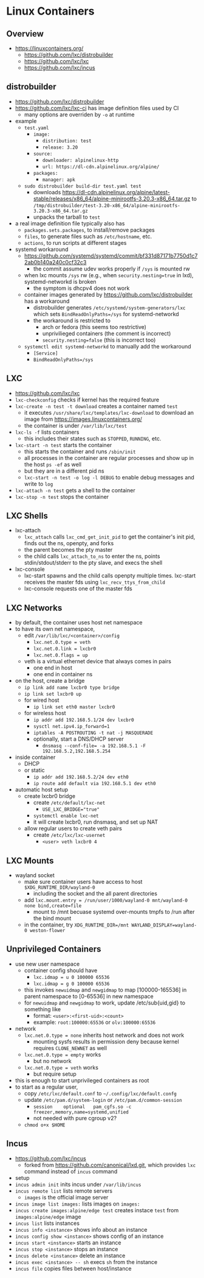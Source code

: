 Linux Containers
================

## Overview

- <https://linuxcontainers.org/>
  - <https://github.com/lxc/distrobuilder>
  - <https://github.com/lxc/lxc>
  - <https://github.com/lxc/incus>

## distrobuilder

- <https://github.com/lxc/distrobuilder>
- <https://github.com/lxc/lxc-ci> has image definition files used by CI
  - many options are overriden by `-o` at runtime
- example
  - `test.yaml`
    - `image:`
      - `distribution: test`
      - `release: 3.20`
    - `source:`
      - `downloader: alpinelinux-http`
      - `url: https://dl-cdn.alpinelinux.org/alpine/`
    - `packages:`
      - `manager: apk`
  - `sudo distrobuilder build-dir test.yaml test`
    - downloads
      <https://dl-cdn.alpinelinux.org/alpine/latest-stable/releases/x86_64/alpine-minirootfs-3.20.3-x86_64.tar.gz>
      to `/tmp/distrobuilder/test-3.20-x86_64/alpine-minirootfs-3.20.3-x86_64.tar.gz`
    - unpacks the tarball to `test`
- a real image definition file typically also has
  - `packages.sets.packages`, to install/remove packages
  - `files`, to generate files such as `/etc/hostname`, etc.
  - `actions`, to run scripts at different stages
- systemd workaround
  - <https://github.com/systemd/systemd/commit/bf331d87171b7750d1c72ab0b140a240c0cf32c3>
    - the commit assume udev works properly if `/sys` is mounted rw
  - when lxc mounts `/sys` rw (e.g., when `security.nesting=true` in lxd),
    systemd-networkd is broken
    - the symptom is dhcpv4 does not work
  - container images generated by <https://github.com/lxc/distrobuilder> has a
    workaround
    - distrobuilder generates `/etc/systemd/system-generators/lxc` which sets
      `BindReadOnlyPaths=/sys` for systemd-networkd
    - the workaround is restricted to
      - arch or fedora (this seems too restrictive)
      - unprivilieged containers (the comment is incorrect)
      - `security.nesting=false` (this is incorrect too)
  - `systemctl edit systemd-networkd` to manually add the workaround
    - `[Service]`
    - `BindReadOnlyPaths=/sys`

## LXC

- <https://github.com/lxc/lxc>
- `lxc-checkconfig` checks if kernel has the required feature
- `lxc-create -n test -t download` creates a container named `test`
  - it executes `/usr/share/lxc/templates/lxc-download` to download an image
    from <https://images.linuxcontainers.org/>
  - the container is under `/var/lib/lxc/test`
- `lxc-ls -f` lists containers
  - this includes their states such as `STOPPED`, `RUNNING`, etc.
- `lxc-start -n test` starts the container
  - this starts the container and runs `/sbin/init`
  - all processes in the container are regular processes and show up in the
    host `ps -ef` as well
  - but they are in a different pid ns
  - `lxc-start -n test -o log -l DEBUG` to enable debug messages and write to
    `log`
- `lxc-attach -n test` gets a shell to the container
- `lxc-stop -n test` stops the container

## LXC Shells

- lxc-attach
  - `lxc_attach` calls `lxc_cmd_get_init_pid` to get the container's init pid,
    finds out the ns, openpty, and forks
  - the parent becomes the pty master
  - the child calls `lxc_attach_to_ns` to enter the ns, points
    stdin/stdout/stderr to the pty slave, and execs the shell
- lxc-console
  - lxc-start spawns and the child calls openpty multiple times.  lxc-start
    receives the master fds using `lxc_recv_ttys_from_child`
  - lxc-console requests one of the master fds

## LXC Networks

- by default, the container uses host net namespace
- to have its own net namespace,
  - edit `/var/lib/lxc/<container>/config`
    - `lxc.net.0.type = veth`
    - `lxc.net.0.link = lxcbr0`
    - `lxc.net.0.flags = up`
  - veth is a virtual ethernet device that always comes in pairs
    - one end in host
    - one end in container ns
- on the host, create a bridge
  - `ip link add name lxcbr0 type bridge`
  - `ip link set lxcbr0 up`
  - for wired host
    - `ip link set eth0 master lxcbr0`
  - for wireless host
    - `ip addr add 192.168.5.1/24 dev lxcbr0`
    - `sysctl net.ipv4.ip_forward=1`
    - `iptables -A POSTROUTING -t nat -j MASQUERADE`
    - optionally, start a DNS/DHCP server
      - `dnsmasq --conf-file= -a 192.168.5.1 -F 192.168.5.2,192.168.5.254`
- inside container
  - DHCP
  - or static
    - `ip addr add 192.168.5.2/24 dev eth0`
    - `ip route add default via 192.168.5.1 dev eth0`
- automatic host setup
  - create lxcbr0 bridge
    - create `/etc/default/lxc-net`
      - `USE_LXC_BRIDGE="true"`
    - `systemctl enable lxc-net`
    - it will create lxcbr0, run dnsmasq, and set up NAT
  - allow regular users to create veth pairs
    - create `/etc/lxc/lxc-usernet`
      - `<user> veth lxcbr0 4`

## LXC Mounts

- wayland socket
  - make sure container users have access to host `$XDG_RUNTIME_DIR/wayland-0`
    - including the socket and the all parent directories
  - add `lxc.mount.entry = /run/user/1000/wayland-0 mnt/wayland-0 none bind,create=file`
    - mount to /mnt becuase systemd over-mounts tmpfs to /run after the bind mount
  - in the container, try `XDG_RUNTIME_DIR=/mnt WAYLAND_DISPLAY=wayland-0 weston-flower`

## Unprivileged Containers

- use new user namespace
  - container config should have
    - `lxc.idmap = u 0 100000 65536`
    - `lxc.idmap = g 0 100000 65536`
  - this invokes `newuidmap` and `newgidmap` to map [100000-165536] in parent
    namespace to [0-65536] in new namespace
  - for `newuidmap` and `newgidmap` to work, update /etc/sub{uid,gid} to
    something like
    - format: `<user>:<first-uid>:<count>`
    - example: `root:100000:65536` or `olv:100000:65536`
- network
  - `lxc.net.0.type = none` inherits host network and does not work
    - mounting sysfs results in permission deny because kernel requires
      `CLONE_NEWNET` as well
  - `lxc.net.0.type = empty` works
    - but no network
  - `lxc.net.0.type = veth` works
    - but require setup
- this is enough to start unprivileged containers as root
- to start as a regular user,
  - copy `/etc/lxc/default.conf` to `~/.config/lxc/default.confg`
  - update `/etc/pam.d/system-login` or `/etc/pam.d/common-session`
    - `session    optional   pam_cgfs.so -c freezer,memory,name=systemd,unified`
    - not needed with pure cgroup v2?
  - `chmod o+x $HOME`

## Incus

- <https://github.com/lxc/incus>
  - forked from <https://github.com/canonical/lxd.git>, which provides `lxc`
    command instead of `incus` command
- setup
- `incus admin init` inits incus under `/var/lib/incus`
- `incus remote list` lists remote servers
  - `images` is the official image server
- `incus image list images:` lists images on `images:`
- `incus create images:alpine/edge test` creates instace `test` from
  `images:alpine/edge` image
- `incus list` lists instances
- `incus info <instance>` shows info about an instance
- `incus config show <instance>` shows config of an instance
- `incus start <instance>` starts an instance
- `incus stop <instance>` stops an instance
- `incus delete <instance>` delete an instance
- `incus exec <instance> -- sh` execs `sh` from the instance
- `incus file` copies files between host/instance
